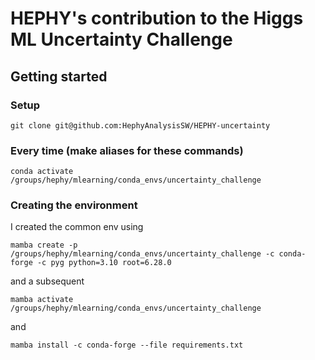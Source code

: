 # HEPHY's contribution to the Higgs ML Uncertainty Challenge

## Getting started
### Setup
`git clone git@github.com:HephyAnalysisSW/HEPHY-uncertainty`
### Every time (make aliases for these commands)
`conda activate /groups/hephy/mlearning/conda_envs/uncertainty_challenge`

### Creating the environment

I created the common env using

`mamba create -p /groups/hephy/mlearning/conda_envs/uncertainty_challenge -c conda-forge -c pyg python=3.10 root=6.28.0`

and a subsequent 

`mamba activate /groups/hephy/mlearning/conda_envs/uncertainty_challenge`

and

`mamba install -c conda-forge --file requirements.txt`

